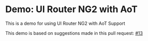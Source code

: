 # Demo: UI Router NG2 with AoT
This is a demo for using UI Router NG2 with AoT Support

This demo is based on suggestions made in this pull request: [#13](https://github.com/ui-router/ng2/pull/13)
